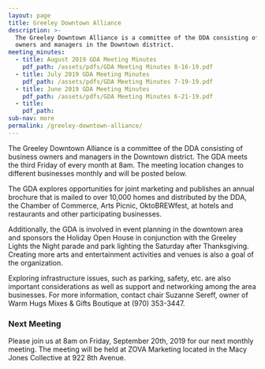 ```yaml
---
layout: page
title: Greeley Downtown Alliance
description: >-
  The Greeley Downtown Alliance is a committee of the DDA consisting of business
  owners and managers in the Downtown district.
meeting_minutes:
  - title: August 2019 GDA Meeting Minutes
    pdf_path: /assets/pdfs/GDA Meeting Minutes 8-16-19.pdf
  - title: July 2019 GDA Meeting Minutes
    pdf_path: /assets/pdfs/GDA Meeting Minutes 7-19-19.pdf
  - title: June 2019 GDA Meeting Minutes
    pdf_path: /assets/pdfs/GDA Meeting Minutes 6-21-19.pdf
  - title:
    pdf_path:
sub-nav: more
permalink: /greeley-downtown-alliance/
---
```


The Greeley Downtown Alliance is a committee of the DDA consisting of business owners and managers in the Downtown district. The GDA meets the third Friday of every month at 8am. The meeting location changes to different businesses monthly and will be posted below.

The GDA explores opportunities for joint marketing and publishes an annual brochure that is mailed to over 10,000 homes and distributed by the DDA, the Chamber of Commerce, Arts Picnic, OktoBREWfest, at hotels and restaurants and other participating businesses.

Additionally, the GDA is involved in event planning in the downtown area and sponsors the Holiday Open House in conjunction with the Greeley Lights the Night parade and park lighting the Saturday after Thanksgiving. Creating more arts and entertainment activities and venues is also a goal of the organization.

Exploring infrastructure issues, such as parking, safety, etc. are also important considerations as well as support and networking among the area businesses. For more information, contact chair Suzanne Sereff, owner of Warm Hugs Mixes & Gifts Boutique at (970) 353-3447.

### Next Meeting

Please join us at 8am on Friday, September 20th, 2019 for our next monthly meeting. The meeting will be held at ZOVA Marketing located in the Macy Jones Collective at 922 8th Avenue.
